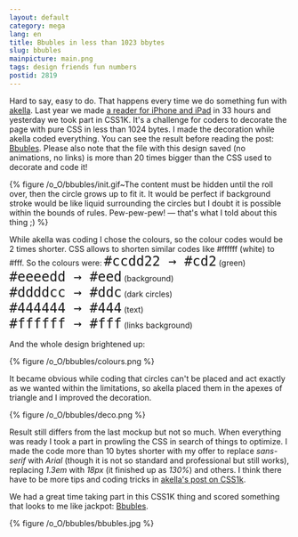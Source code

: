 ```yaml
---
layout: default
category: mega
lang: en
title: Bbubles in less than 1023 bbytes
slug: bbubles
mainpicture: main.png
tags: design friends fun numbers 
postid: 2819
---
```



Hard to say, easy to do. That happens every time we do something fun with [akella](http://cssing.org.ua/). Last year we made [a reader for iPhone and iPad](/mega/33-hrs-project/) in 33 hours and yesterday we took part in CSS1K. It's a challenge for coders to decorate the page with pure CSS in less than 1024 bytes. I made the decoration while akella coded everything. You can see the result before reading the post: [Bbubles](http://css1k.com/#bbubles). Please also note that the file with this design saved (no animations, no links) is more than 20 times bigger than the CSS used to decorate and code it!<!--more-->



{% figure /o_O/bbubles/init.gif~The content must be hidden until the roll over, then the circle grows up to fit it. It would be perfect if background stroke would be like liquid surrounding the circles but I doubt it is possible within the bounds of rules. Pew-pew-pew! — that's what I told about this thing ;) %}



While akella was coding I chose the colours, so the colour  codes would be 2 times shorter. CSS allows to shorten similar codes like #ffffff (white) to #fff. So the colours were:
<span style="font-size: 24px; font-family: monospace;">#ccdd22 → #cd2</span> (green)<br /><span style="font-size: 24px; font-family: monospace;">#eeeedd → #eed</span> (background)<br /><span style="font-size: 24px; font-family: monospace;">#ddddcc → #ddc</span> (dark circles)<br /><span style="font-size: 24px; font-family: monospace;">#444444 → #444</span> (text)<br /><span style="font-size: 24px; font-family: monospace;">#ffffff → #fff</span> (links background)

And the whole design brightened up:



{% figure /o_O/bbubles/colours.png %}



It became obvious while coding that circles can't be placed and act exactly as we wanted within the limitations, so akella placed them in the apexes of triangle and I improved the decoration.



{% figure /o_O/bbubles/deco.png %}


Result still differs from the last mockup but not so much. When everything was ready I took a part in prowling the CSS in search of things to optimize. I made the code more than 10 bytes shorter with my offer to replace <i>sans-serif</i> with <i>Arial</i> (though it is not so standard and professional but still works), replacing  <i>1.3em</i> with <i>18px</i> (it finished up as <i>130%</i>) and others. I think there have to be more tips and coding tricks in [akella's post on CSS1k](http://cssing.org.ua/2011/07/06/css1k/).

We had a great time taking part in this CSS1K thing and scored something that looks to me like jackpot: [Bbubles](http://css1k.com/#bbubles).



{% figure /o_O/bbubles/bbubles.jpg %}

